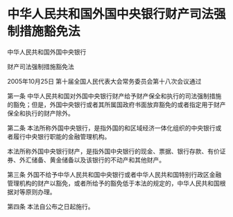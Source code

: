 # 中华人民共和国外国中央银行财产司法强制措施豁免法

中华人民共和国外国中央银行

财产司法强制措施豁免法

2005年10月25日 第十届全国人民代表大会常务委员会第十八次会议通过

<!-- INFO END -->

第一条 中华人民共和国对外国中央银行财产给予财产保全和执行的司法强制措施的豁免；但是，外国中央银行或者其所属国政府书面放弃豁免的或者指定用于财产保全和执行的财产除外。

第二条 本法所称外国中央银行，是指外国的和区域经济一体化组织的中央银行或者履行中央银行职能的金融管理机构。

本法所称外国中央银行财产，是指外国中央银行的现金、票据、银行存款、有价证券、外汇储备、黄金储备以及该银行的不动产和其他财产。

第三条 外国不给予中华人民共和国中央银行或者中华人民共和国特别行政区金融管理机构的财产以豁免，或者所给予的豁免低于本法的规定的，中华人民共和国根据对等原则办理。

第四条 本法自公布之日起施行。